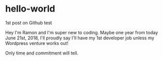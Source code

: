 # hello-world
1st post on Github test

Hey I'm Ramon and I'm super new to coding.
Maybe one year from today June 21st, 2018, I'll proudly say I'll have my 1st developer job unless my Wordpress venture works out!

Only time and commitment will tell.
